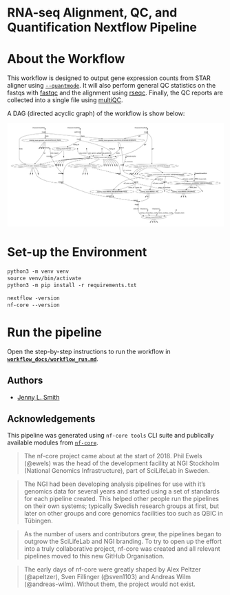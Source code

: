 # RNA-seq Alignment, QC, and Quantification Nextflow Pipeline 

# About the Workflow

This workflow is designed to output gene expression counts from STAR aligner using [`--quantmode`](https://physiology.med.cornell.edu/faculty/skrabanek/lab/angsd/lecture_notes/STARmanual.pdf). It will also perform general QC statistics on the fastqs with [fastqc](https://www.bioinformatics.babraham.ac.uk/projects/fastqc/) and the alignment using [rseqc](https://rseqc.sourceforge.net/). Finally, the QC reports are collected into a single file using [multiQC](https://multiqc.info/).

A DAG (directed acyclic graph) of the workflow is show below:

![](images/dag.png)

# Set-up the Environment 

```
python3 -m venv venv 
source venv/bin/activate 
python3 -m pip install -r requirements.txt
```

```
nextflow -version
nf-core --version
```

# Run the pipeline 

Open the step-by-step instructions to run the workflow in **[`workflow_docs/workflow_run.md`](workflow_docs/workflow_run.md)**. 

## Authors

- [Jenny L. Smith](https://github.com/jennylsmith)

## Acknowledgements

This pipeline was generated using `nf-core tools` CLI suite and publically available modules from [`nf-core`](https://nf-co.re/about). 

> The nf-core project came about at the start of 2018. Phil Ewels (@ewels) was the head of the development facility at NGI Stockholm (National Genomics Infrastructure), part of SciLifeLab in Sweden.

> The NGI had been developing analysis pipelines for use with it’s genomics data for several years and started using a set of standards for each pipeline created. This helped other people run the pipelines on their own systems; typically Swedish research groups at first, but later on other groups and core genomics facilities too such as QBIC in Tübingen.

> As the number of users and contributors grew, the pipelines began to outgrow the SciLifeLab and NGI branding. To try to open up the effort into a truly collaborative project, nf-core was created and all relevant pipelines moved to this new GitHub Organisation.

> The early days of nf-core were greatly shaped by Alex Peltzer (@apeltzer), Sven Fillinger (@sven1103) and Andreas Wilm (@andreas-wilm). Without them, the project would not exist.